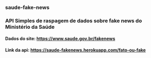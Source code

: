 ### saude-fake-news


### API Simples de raspagem de dados sobre fake news do Ministério da Saúde
#### Dados do site: https://www.saude.gov.br/fakenews
#### Link da api: https://saude-fakenews.herokuapp.com/fato-ou-fake

